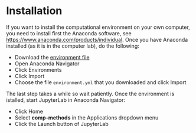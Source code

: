 # Installation

If you want to install the computational environment on your own computer, you need to install first the Anaconda software, see <https://www.anaconda.com/products/individual>. Once you have Anaconda installed (as it is in the computer lab), do the following: 

* Download the [environment file](https://raw.githubusercontent.com/uh-comp-methods1/intro/main/docs/environment.yml)
* Open Anaconda Navigator
* Click Environments
* Click Import
* Choose the file `environment.yml` that you downloaded and click Import

The last step takes a while so wait patiently. Once the environment is istalled, start JupyterLab in Anaconda Navigator:

* Click Home
* Select **comp-methods** in the Applications dropdown menu
* Click the Launch button of JupyterLab 
